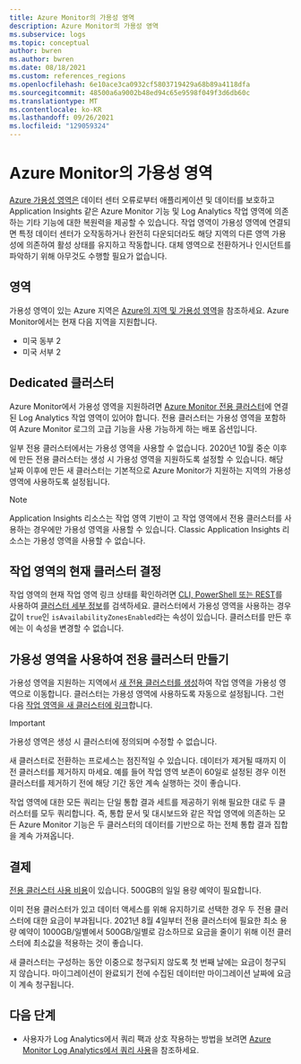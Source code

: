 ```yaml
---
title: Azure Monitor의 가용성 영역
description: Azure Monitor의 가용성 영역
ms.subservice: logs
ms.topic: conceptual
author: bwren
ms.author: bwren
ms.date: 08/18/2021
ms.custom: references_regions
ms.openlocfilehash: 6e10ace3ca0932cf5803719429a68b89a4118dfa
ms.sourcegitcommit: 48500a6a9002b48ed94c65e9598f049f3d6db60c
ms.translationtype: MT
ms.contentlocale: ko-KR
ms.lasthandoff: 09/26/2021
ms.locfileid: "129059324"
---
```

# <a name="availability-zones-in-azure-monitor"></a>Azure Monitor의 가용성 영역

[Azure 가용성 영역은](../../availability-zones/az-overview.md) 데이터 센터 오류로부터 애플리케이션 및 데이터를 보호하고 Application Insights 같은 Azure Monitor 기능 및 Log Analytics 작업 영역에 의존하는 기타 기능에 대한 복원력을 제공할 수 있습니다. 작업 영역이 가용성 영역에 연결되면 특정 데이터 센터가 오작동하거나 완전히 다운되더라도 해당 지역의 다른 영역 가용성에 의존하여 활성 상태를 유지하고 작동합니다. 대체 영역으로 전환하거나 인시던트를 파악하기 위해 아무것도 수행할 필요가 없습니다. 


## <a name="regions"></a>영역
가용성 영역이 있는 Azure 지역은 [Azure의 지역 및 가용성 영역](https://azure.microsoft.com/global-infrastructure/geographies/#geographies)을 참조하세요. Azure Monitor에서는 현재 다음 지역을 지원합니다. 

- 미국 동부 2
- 미국 서부 2

## <a name="dedicated-clusters"></a>Dedicated 클러스터
Azure Monitor에서 가용성 영역을 지원하려면 [Azure Monitor 전용 클러스터](logs-dedicated-clusters.md)에 연결된 Log Analytics 작업 영역이 있어야 합니다. 전용 클러스터는 가용성 영역을 포함하여 Azure Monitor 로그의 고급 기능을 사용 가능하게 하는 배포 옵션입니다.

일부 전용 클러스터에서는 가용성 영역을 사용할 수 없습니다. 2020년 10월 중순 이후에 만든 전용 클러스터는 생성 시 가용성 영역을 지원하도록 설정할 수 있습니다. 해당 날짜 이후에 만든 새 클러스터는 기본적으로 Azure Monitor가 지원하는 지역의 가용성 영역에 사용하도록 설정됩니다.


> [!NOTE]
> Application Insights 리소스는 작업 영역 기반이 고 작업 영역에서 전용 클러스터를 사용하는 경우에만 가용성 영역을 사용할 수 있습니다. Classic Application Insights 리소스는 가용성 영역을 사용할 수 없습니다.


## <a name="determine-current-cluster-for-your-workspace"></a>작업 영역의 현재 클러스터 결정
작업 영역의 현재 작업 영역 링크 상태를 확인하려면 [CLI, PowerShell 또는 REST](logs-dedicated-clusters.md#check-workspace-link-status)를 사용하여 [클러스터 세부 정보](logs-dedicated-clusters.md#check-cluster-provisioning-status)를 검색하세요. 클러스터에서 가용성 영역을 사용하는 경우 값이 `true`인 `isAvailabilityZonesEnabled`라는 속성이 있습니다. 클러스터를 만든 후에는 이 속성을 변경할 수 없습니다.

## <a name="create-dedicated-cluster-with-availability-zone"></a>가용성 영역을 사용하여 전용 클러스터 만들기
가용성 영역을 지원하는 지역에서 [새 전용 클러스터를 생성](logs-dedicated-clusters.md#create-a-dedicated-cluster)하여 작업 영역을 가용성 영역으로 이동합니다. 클러스터는 가용성 영역에 사용하도록 자동으로 설정됩니다. 그런 다음 [작업 영역을 새 클러스터에 링크](logs-dedicated-clusters.md#link-a-workspace-to-a-cluster)합니다.

> [!IMPORTANT]
> 가용성 영역은 생성 시 클러스터에 정의되며 수정할 수 없습니다.

새 클러스터로 전환하는 프로세스는 점진적일 수 있습니다. 데이터가 제거될 때까지 이전 클러스터를 제거하지 마세요. 예를 들어 작업 영역 보존이 60일로 설정된 경우 이전 클러스터를 제거하기 전에 해당 기간 동안 계속 실행하는 것이 좋습니다.

작업 영역에 대한 모든 쿼리는 단일 통합 결과 세트를 제공하기 위해 필요한 대로 두 클러스터를 모두 쿼리합니다. 즉, 통합 문서 및 대시보드와 같은 작업 영역에 의존하는 모든 Azure Monitor 기능은 두 클러스터의 데이터를 기반으로 하는 전체 통합 결과 집합을 계속 가져옵니다.

## <a name="billing"></a>결제
[전용 클러스터 사용 비용](logs-dedicated-clusters.md#create-a-dedicated-cluster)이 있습니다. 500GB의 일일 용량 예약이 필요합니다. 

이미 전용 클러스터가 있고 데이터 액세스를 위해 유지하기로 선택한 경우 두 전용 클러스터에 대한 요금이 부과됩니다. 2021년 8월 4일부터 전용 클러스터에 필요한 최소 용량 예약이 1000GB/일별에서 500GB/일별로 감소하므로 요금을 줄이기 위해 이전 클러스터에 최소값을 적용하는 것이 좋습니다.

새 클러스터는 구성하는 동안 이중으로 청구되지 않도록 첫 번째 날에는 요금이 청구되지 않습니다. 마이그레이션이 완료되기 전에 수집된 데이터만 마이그레이션 날짜에 요금이 계속 청구됩니다. 


## <a name="next-steps"></a>다음 단계

- 사용자가 Log Analytics에서 쿼리 팩과 상호 작용하는 방법을 보려면 [Azure Monitor Log Analytics에서 쿼리 사용](queries.md)을 참조하세요.

